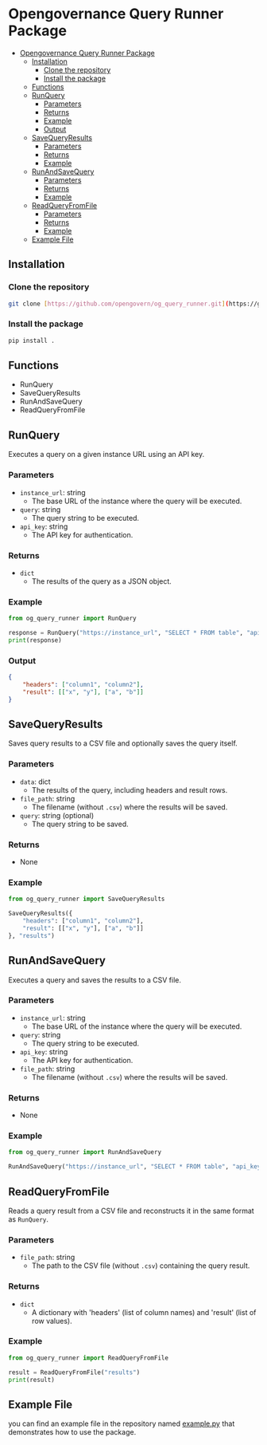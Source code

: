# Opengovernance Query Runner Package

- [Opengovernance Query Runner Package](#opengovernance-query-runner-package)
  - [Installation](#installation)
    - [Clone the repository](#clone-the-repository)
    - [Install the package](#install-the-package)
  - [Functions](#functions)
  - [RunQuery](#runquery)
    - [Parameters](#parameters)
    - [Returns](#returns)
    - [Example](#example)
    - [Output](#output)
  - [SaveQueryResults](#savequeryresults)
    - [Parameters](#parameters-1)
    - [Returns](#returns-1)
    - [Example](#example-1)
  - [RunAndSaveQuery](#runandsavequery)
    - [Parameters](#parameters-2)
    - [Returns](#returns-2)
    - [Example](#example-2)
  - [ReadQueryFromFile](#readqueryfromfile)
    - [Parameters](#parameters-3)
    - [Returns](#returns-3)
    - [Example](#example-3)
  - [Example File](#example-file)

## Installation

### Clone the repository

```bash
git clone [https://github.com/opengovern/og_query_runner.git](https://github.com/opengovern/og_query_runner.git)
```

### Install the package

```bash
pip install .
```

## Functions

- RunQuery
- SaveQueryResults
- RunAndSaveQuery
- ReadQueryFromFile

## RunQuery

Executes a query on a given instance URL using an API key.

### Parameters

- `instance_url`: string
  - The base URL of the instance where the query will be executed.
- `query`: string
  - The query string to be executed.
- `api_key`: string
  - The API key for authentication.

### Returns

- `dict`
  - The results of the query as a JSON object.

### Example

```python
from og_query_runner import RunQuery

response = RunQuery("https://instance_url", "SELECT * FROM table", "api_key")
print(response)
```

### Output

```json
{
    "headers": ["column1", "column2"],
    "result": [["x", "y"], ["a", "b"]]
}
```

## SaveQueryResults

Saves query results to a CSV file and optionally saves the query itself.

### Parameters

- `data`: dict
  - The results of the query, including headers and result rows.
- `file_path`: string
  - The filename (without `.csv`) where the results will be saved.
- `query`: string (optional)
  - The query string to be saved.

### Returns

- None

### Example

```python
from og_query_runner import SaveQueryResults

SaveQueryResults({
    "headers": ["column1", "column2"],
    "result": [["x", "y"], ["a", "b"]]
}, "results")
```

## RunAndSaveQuery

Executes a query and saves the results to a CSV file.

### Parameters

- `instance_url`: string
  - The base URL of the instance where the query will be executed.
- `query`: string
  - The query string to be executed.
- `api_key`: string
  - The API key for authentication.
- `file_path`: string
  - The filename (without `.csv`) where the results will be saved.

### Returns

- None

### Example

```python
from og_query_runner import RunAndSaveQuery

RunAndSaveQuery("https://instance_url", "SELECT * FROM table", "api_key", "results")
```

## ReadQueryFromFile

Reads a query result from a CSV file and reconstructs it in the same format as `RunQuery`.

### Parameters

- `file_path`: string
  - The path to the CSV file (without `.csv`) containing the query result.

### Returns

- `dict`
  - A dictionary with 'headers' (list of column names) and 'result' (list of row values).

### Example

```python
from og_query_runner import ReadQueryFromFile

result = ReadQueryFromFile("results")
print(result)
```

## Example File

you can find an example file in the repository named [example.py](example.py) that demonstrates how to use the package.


